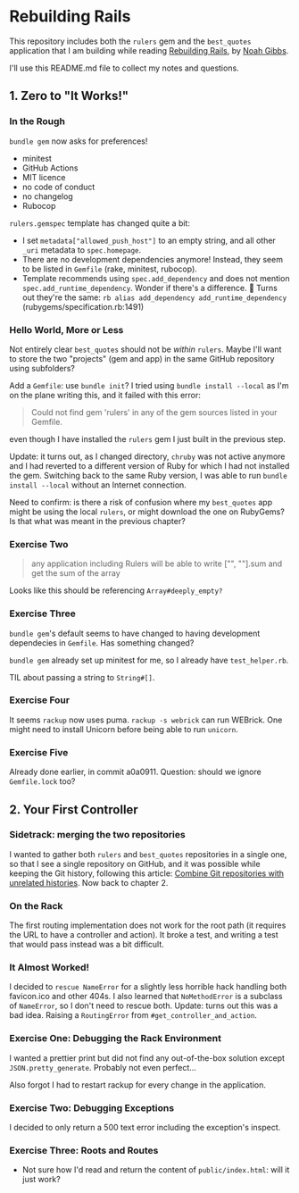 Rebuilding Rails
================

This repository includes both the `rulers` gem and the `best_quotes` application that I am building while reading [Rebuilding Rails](https://rebuilding-rails.com/), by [Noah Gibbs](https://github.com/noahgibbs).

I'll use this README.md file to collect my notes and questions.

## 1. Zero to "It Works!"

### In the Rough

`bundle gem` now asks for preferences!
- minitest
- GitHub Actions
- MIT licence
- no code of conduct
- no changelog
- Rubocop

`rulers.gemspec` template has changed quite a bit:

- I set `metadata["allowed_push_host"]` to an empty string, and all other `_uri` metadata to `spec.homepage`.
- There are no development dependencies anymore! Instead, they seem to be listed in `Gemfile` (rake, minitest, rubocop).
- Template recommends using `spec.add_dependency` and does not mention `spec.add_runtime_dependency`. Wonder if there's a difference. 🤔
      Turns out they're the same:
      ```rb
      alias add_dependency add_runtime_dependency
      ```
      (rubygems/specification.rb:1491)

### Hello World, More or Less

Not entirely clear `best_quotes` should not be _within_ `rulers`.
Maybe I'll want to store the two "projects" (gem and app) in the same GitHub repository using subfolders?

Add a `Gemfile`: use `bundle init`?
I tried using `bundle install --local` as I'm on the plane writing this, and it failed with this error:

> Could not find gem 'rulers' in any of the gem sources listed in your Gemfile.

even though I have installed the `rulers` gem I just built in the previous step.

Update: it turns out, as I changed directory, `chruby` was not active anymore and I had reverted to a different version of Ruby for which I had not installed the gem. Switching back to the same Ruby version, I was able to run `bundle install --local` without an Internet connection.

Need to confirm: is there a risk of confusion where my `best_quotes` app might be using the local `rulers`, or might download the one on RubyGems? Is that what was meant in the previous chapter?

### Exercise Two

> any application including Rulers will be able to write ["", ""].sum and get the sum of the array

Looks like this should be referencing `Array#deeply_empty?`

### Exercise Three

`bundle gem`'s default seems to have changed to having development dependecies in `Gemfile`. Has something changed?

`bundle gem` already set up minitest for me, so I already have `test_helper.rb`.

TIL about passing a string to `String#[]`.

### Exercise Four

It seems `rackup` now uses puma. `rackup -s webrick` can run WEBrick.
One might need to install Unicorn before being able to run `unicorn`.

### Exercise Five

Already done earlier, in commit a0a0911.
Question: should we ignore `Gemfile.lock` too?

## 2. Your First Controller

### Sidetrack: merging the two repositories

I wanted to gather both `rulers` and `best_quotes` repositories in a single one, so that I see a single repository on GitHub, and it was possible while keeping the Git history, following this article: [Combine Git repositories with unrelated histories](https://jeffkreeftmeijer.com/git-combine). Now back to chapter 2.

### On the Rack

The first routing implementation does not work for the root path (it requires the URL to have a controller and action). It broke a test, and writing a test that would pass instead was a bit difficult.

### It Almost Worked!

I decided to `rescue NameError` for a slightly less horrible hack handling both favicon.ico and other 404s.
I also learned that `NoMethodError` is a subclass of `NameError`, so I don't need to rescue both.
Update: turns out this was a bad idea. Raising a `RoutingError` from `#get_controller_and_action`.

### Exercise One: Debugging the Rack Environment

I wanted a prettier print but did not find any out-of-the-box solution except `JSON.pretty_generate`. Probably not even perfect...

Also forgot I had to restart rackup for every change in the application.

### Exercise Two: Debugging Exceptions

I decided to only return a 500 text error including the exception's inspect.

### Exercise Three: Roots and Routes

- Not sure how I'd read and return the content of `public/index.html`: will it just work?
